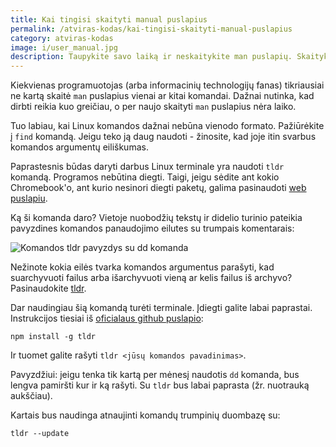 ```yaml
---
title: Kai tingisi skaityti manual puslapius
permalink: /atviras-kodas/kai-tingisi-skaityti-manual-puslapius
category: atviras-kodas
image: i/user_manual.jpg
description: Taupykite savo laiką ir neskaitykite man puslapių. Skaitykite jų vykdymo pavyzdžius su tldr komanda!
---
```


Kiekvienas programuotojas (arba informacinių technologijų fanas) tikriausiai ne kartą skaitė `man` puslapius vienai ar kitai komandai. Dažnai nutinka, kad dirbti reikia kuo greičiau, o per naujo skaityti `man` puslapius nėra laiko.

Tuo labiau, kai Linux komandos dažnai nebūna vienodo formato. Pažiūrėkite į `find` komandą. Jeigu teko ją daug naudoti - žinosite, kad joje itin svarbus komandos argumentų eiliškumas.

Paprastesnis būdas daryti darbus Linux terminale yra naudoti `tldr` komandą. Programos nebūtina diegti. Taigi, jeigu sėdite ant kokio Chromebook'o, ant kurio nesinori diegti paketų, galima pasinaudoti [web puslapiu](https://tldr.ostera.io/).

Ką ši komanda daro? Vietoje nuobodžių tekstų ir didelio turinio pateikia pavyzdines komandos panaudojimo eilutes su trumpais komentarais:

![Komandos tldr pavyzdys su dd komanda](/i/tldr_dd.png)

Nežinote kokia eilės tvarka komandos argumentus parašyti, kad suarchyvuoti failus arba išarchyvuoti vieną ar kelis failus iš archyvo? Pasinaudokite [tldr](https://tldr.ostera.io/tar).

Dar naudingiau šią komandą turėti terminale. Įdiegti galite labai paprastai. Instrukcijos tiesiai iš [oficialaus github puslapio](https://github.com/tldr-pages/tldr):

```
npm install -g tldr
```

Ir tuomet galite rašyti `tldr <jūsų komandos pavadinimas>`.

Pavyzdžiui: jeigu tenka tik kartą per mėnesį naudotis `dd` komanda, bus lengva pamiršti kur ir ką rašyti. Su `tldr` bus labai paprasta (žr. nuotrauką aukščiau).

Kartais bus naudinga atnaujinti komandų trumpinių duombazę su:

```
tldr --update
```